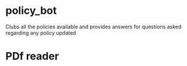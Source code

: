 # policy_bot
Clubs all the policies available and provides answers for questions asked regarding any policy updated
# PDf reader